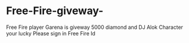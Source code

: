 # Free-Fire-giveway-
Free Fire player Garena is giveway 5000 diamond and DJ Alok Character your lucky Please sign in Free Fire Id  
